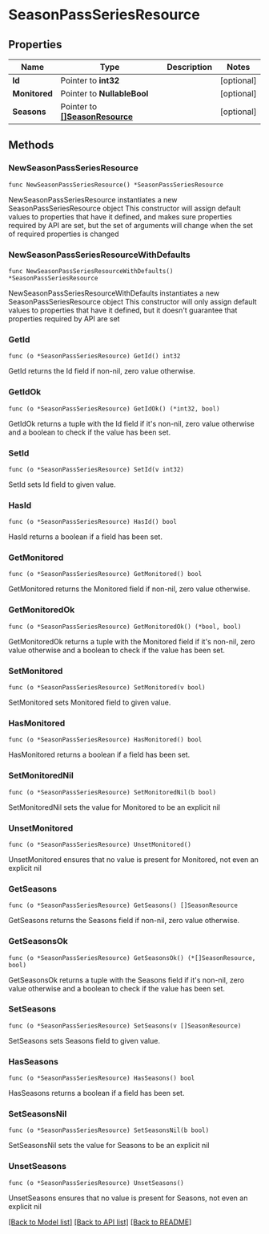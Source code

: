 # SeasonPassSeriesResource

## Properties

Name | Type | Description | Notes
------------ | ------------- | ------------- | -------------
**Id** | Pointer to **int32** |  | [optional] 
**Monitored** | Pointer to **NullableBool** |  | [optional] 
**Seasons** | Pointer to [**[]SeasonResource**](SeasonResource.md) |  | [optional] 

## Methods

### NewSeasonPassSeriesResource

`func NewSeasonPassSeriesResource() *SeasonPassSeriesResource`

NewSeasonPassSeriesResource instantiates a new SeasonPassSeriesResource object
This constructor will assign default values to properties that have it defined,
and makes sure properties required by API are set, but the set of arguments
will change when the set of required properties is changed

### NewSeasonPassSeriesResourceWithDefaults

`func NewSeasonPassSeriesResourceWithDefaults() *SeasonPassSeriesResource`

NewSeasonPassSeriesResourceWithDefaults instantiates a new SeasonPassSeriesResource object
This constructor will only assign default values to properties that have it defined,
but it doesn't guarantee that properties required by API are set

### GetId

`func (o *SeasonPassSeriesResource) GetId() int32`

GetId returns the Id field if non-nil, zero value otherwise.

### GetIdOk

`func (o *SeasonPassSeriesResource) GetIdOk() (*int32, bool)`

GetIdOk returns a tuple with the Id field if it's non-nil, zero value otherwise
and a boolean to check if the value has been set.

### SetId

`func (o *SeasonPassSeriesResource) SetId(v int32)`

SetId sets Id field to given value.

### HasId

`func (o *SeasonPassSeriesResource) HasId() bool`

HasId returns a boolean if a field has been set.

### GetMonitored

`func (o *SeasonPassSeriesResource) GetMonitored() bool`

GetMonitored returns the Monitored field if non-nil, zero value otherwise.

### GetMonitoredOk

`func (o *SeasonPassSeriesResource) GetMonitoredOk() (*bool, bool)`

GetMonitoredOk returns a tuple with the Monitored field if it's non-nil, zero value otherwise
and a boolean to check if the value has been set.

### SetMonitored

`func (o *SeasonPassSeriesResource) SetMonitored(v bool)`

SetMonitored sets Monitored field to given value.

### HasMonitored

`func (o *SeasonPassSeriesResource) HasMonitored() bool`

HasMonitored returns a boolean if a field has been set.

### SetMonitoredNil

`func (o *SeasonPassSeriesResource) SetMonitoredNil(b bool)`

 SetMonitoredNil sets the value for Monitored to be an explicit nil

### UnsetMonitored
`func (o *SeasonPassSeriesResource) UnsetMonitored()`

UnsetMonitored ensures that no value is present for Monitored, not even an explicit nil
### GetSeasons

`func (o *SeasonPassSeriesResource) GetSeasons() []SeasonResource`

GetSeasons returns the Seasons field if non-nil, zero value otherwise.

### GetSeasonsOk

`func (o *SeasonPassSeriesResource) GetSeasonsOk() (*[]SeasonResource, bool)`

GetSeasonsOk returns a tuple with the Seasons field if it's non-nil, zero value otherwise
and a boolean to check if the value has been set.

### SetSeasons

`func (o *SeasonPassSeriesResource) SetSeasons(v []SeasonResource)`

SetSeasons sets Seasons field to given value.

### HasSeasons

`func (o *SeasonPassSeriesResource) HasSeasons() bool`

HasSeasons returns a boolean if a field has been set.

### SetSeasonsNil

`func (o *SeasonPassSeriesResource) SetSeasonsNil(b bool)`

 SetSeasonsNil sets the value for Seasons to be an explicit nil

### UnsetSeasons
`func (o *SeasonPassSeriesResource) UnsetSeasons()`

UnsetSeasons ensures that no value is present for Seasons, not even an explicit nil

[[Back to Model list]](../README.md#documentation-for-models) [[Back to API list]](../README.md#documentation-for-api-endpoints) [[Back to README]](../README.md)


